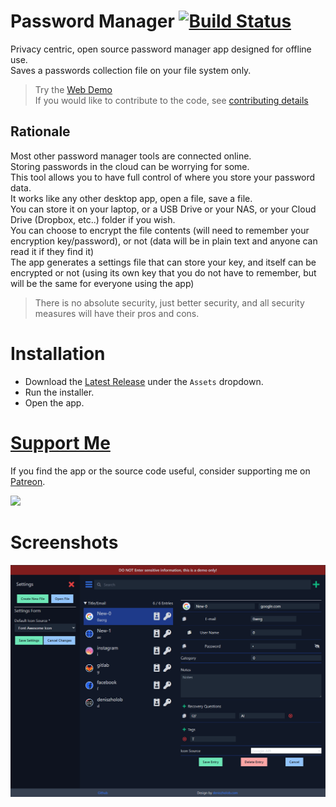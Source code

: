 # Password Manager [![Build Status](https://travis-ci.com/deniszholob/password-manager.svg?branch=master)](https://travis-ci.com/deniszholob/password-manager)
Privacy centric, open source password manager app designed for offline use. <br>
Saves a passwords collection file on your file system only.

> Try the [Web Demo](https://deniszholob.github.io/password-manager/)<br>
> If you would like to contribute to the code, see [contributing details](CONTRIBUTING.md)


## Rationale
Most other password manager tools are connected online. <br>
Storing passwords in the cloud can be worrying for some. <br>
This tool allows you to have full control of where you store your password data. <br>
It works like any other desktop app, open a file, save a file. <br>
You can store it on your laptop, or a USB Drive or your NAS, or your Cloud Drive (Dropbox, etc..) folder if you wish. <br>
You can choose to encrypt the file contents (will need to remember your encryption key/password), or not (data will be in plain text and anyone can read it if they find it) <br>
The app generates a settings file that can store your key, and itself can be encrypted or not (using its own key that you do not have to remember, but will be the same for everyone using the app)
> There is no absolute security, just better security, and all security measures will have their pros and cons.



# Installation
* Download the [Latest Release](https://github.com/deniszholob/password-manager/releases/latest) under the `Assets` dropdown.
* Run the installer.
* Open the app.



# [Support Me](https://www.patreon.com/deniszholob)
If you find the app or the source code useful, consider supporting me on [Patreon](https://www.patreon.com/deniszholob).

[<img src="https://c5.patreon.com/external/logo/downloads_wordmark_white_on_coral.png" width="260" />](https://www.patreon.com/deniszholob)



# Screenshots
![Password Manager Demo](screenshots/password-manager-desktop.png)

